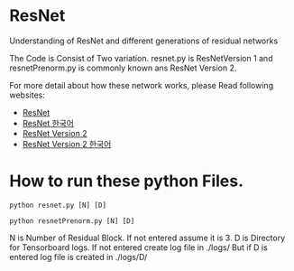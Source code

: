# ResNet
Understanding of ResNet and different generations of residual networks

The Code is Consist of Two variation. resnet.py is ResNetVersion 1 and resnetPrenorm.py is commonly known ans ResNet Version 2.

For more detail about how these network works, please Read following websites:

* [ResNet](https://sehwanhong.github.io/ResNet/)
* [ResNet 한국어](https://sehwanhong.github.io/ResNet/Korean/)
* [ResNet Version 2](https://sehwanhong.github.io/ResNet/V2/)
* [ResNet Version 2 한국어](https://sehwanhong.github.io/ResNet/Korean/V2/)


# How to run these python Files.

```Cmd Line
python resnet.py [N] [D]
```
```Cmd Line
python resnetPrenorm.py [N] [D]
```

N is Number of Residual Block. If not entered assume it is 3.
D is Directory for Tensorboard logs. If not entered create log file in ./logs/
But if D is entered log file is created in ./logs/D/
